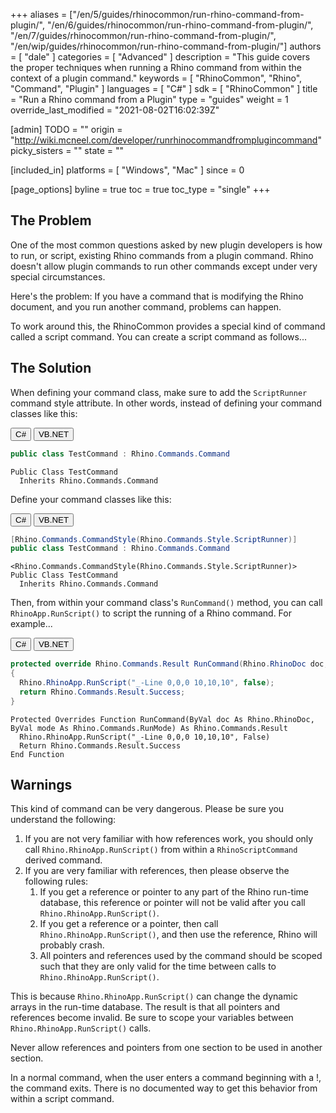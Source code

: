 +++
aliases = ["/en/5/guides/rhinocommon/run-rhino-command-from-plugin/", "/en/6/guides/rhinocommon/run-rhino-command-from-plugin/", "/en/7/guides/rhinocommon/run-rhino-command-from-plugin/", "/en/wip/guides/rhinocommon/run-rhino-command-from-plugin/"]
authors = [ "dale" ]
categories = [ "Advanced" ]
description = "This guide covers the proper techniques when running a Rhino command from within the context of a plugin command."
keywords = [ "RhinoCommon", "Rhino", "Command", "Plugin" ]
languages = [ "C#" ]
sdk = [ "RhinoCommon" ]
title = "Run a Rhino command from a Plugin"
type = "guides"
weight = 1
override_last_modified = "2021-08-02T16:02:39Z"

[admin]
TODO = ""
origin = "http://wiki.mcneel.com/developer/runrhinocommandfromplugincommand"
picky_sisters = ""
state = ""

[included_in]
platforms = [ "Windows", "Mac" ]
since = 0

[page_options]
byline = true
toc = true
toc_type = "single"
+++

 
## The Problem

One of the most common questions asked by new plugin developers is how to run, or script, existing Rhino commands from a plugin command.  Rhino doesn't allow plugin commands to run other commands except under very special circumstances.

Here's the problem: If you have a command that is modifying the Rhino document, and you run another command, problems can happen.

To work around this, the RhinoCommon provides a special kind of command called a script command.  You can create a script command as follows...

## The Solution

When defining your command class, make sure to add the `ScriptRunner` command style attribute.  In other words, instead of defining your command classes like this:

<div class="codetab">
  <button class="tablinks1" onclick="openCodeTab(event, 'cs1')" id="defaultOpen1">C#</button>
  <button class="tablinks" onclick="openCodeTab(event, 'vb1')">VB.NET</button>
</div>

<div class="tab-content">
<div class="codetab-content1" id="cs1">

```cs
public class TestCommand : Rhino.Commands.Command

```

</div>

<div class="codetab-content1" id="vb1">

```vbnet
Public Class TestCommand
  Inherits Rhino.Commands.Command
```

</div>
</div>

Define your command classes like this:

<div class="codetab">
  <button class="tablinks2" onclick="openCodeTab(event, 'cs2')" id="defaultOpen2">C#</button>
  <button class="tablinks1" onclick="openCodeTab(event, 'vb2')">VB.NET</button>
</div>

<div class="tab-content">
<div class="codetab-content2" id="cs2">

```cs
[Rhino.Commands.CommandStyle(Rhino.Commands.Style.ScriptRunner)]
public class TestCommand : Rhino.Commands.Command

```

</div>

<div class="codetab-content2" id="vb2">

```vbnet
<Rhino.Commands.CommandStyle(Rhino.Commands.Style.ScriptRunner)>
Public Class TestCommand
  Inherits Rhino.Commands.Command
```

</div>
</div>

Then, from within your command class's `RunCommand()` method, you can call `RhinoApp.RunScript()` to script the running of a Rhino command.  For example...

<div class="codetab">
  <button class="tablinks3" onclick="openCodeTab(event, 'cs3')" id="defaultOpen3">C#</button>
  <button class="tablinks2" onclick="openCodeTab(event, 'vb3')">VB.NET</button>
</div>

<div class="tab-content">
<div class="codetab-content3" id="cs3">

```cs
protected override Rhino.Commands.Result RunCommand(Rhino.RhinoDoc doc, Rhino.Commands.RunMode mode)
{
  Rhino.RhinoApp.RunScript("_-Line 0,0,0 10,10,10", false);
  return Rhino.Commands.Result.Success;
}

```

</div>

<div class="codetab-content3" id="vb3">

```vbnet
Protected Overrides Function RunCommand(ByVal doc As Rhino.RhinoDoc, ByVal mode As Rhino.Commands.RunMode) As Rhino.Commands.Result
  Rhino.RhinoApp.RunScript("_-Line 0,0,0 10,10,10", False)
  Return Rhino.Commands.Result.Success
End Function
```

</div>
</div>

## Warnings

This kind of command can be very dangerous. Please be sure you understand the following:

1. If you are not very familiar with how references work, you should only call `Rhino.RhinoApp.RunScript()` from within a `RhinoScriptCommand` derived command.
1. If you are very familiar with references, then please observe the following rules:
   1. If you get a reference or pointer to any part of the Rhino run-time database, this reference or pointer will not be valid after you call `Rhino.RhinoApp.RunScript()`.
   1. If you get a reference or a pointer, then call `Rhino.RhinoApp.RunScript()`, and then use the reference, Rhino will probably crash.
   1. All pointers and references used by the command should be scoped such that they are only valid for the time between calls to `Rhino.RhinoApp.RunScript()`.

This is because `Rhino.RhinoApp.RunScript()` can change the dynamic arrays in the run-time database. The result is that all pointers and references become invalid. Be sure to scope your variables between `Rhino.RhinoApp.RunScript()` calls.

Never allow references and pointers from one section to be used in another section.

In a normal command, when the user enters a command beginning with a !, the command exits. There is no documented way to get this behavior from within a script command.
